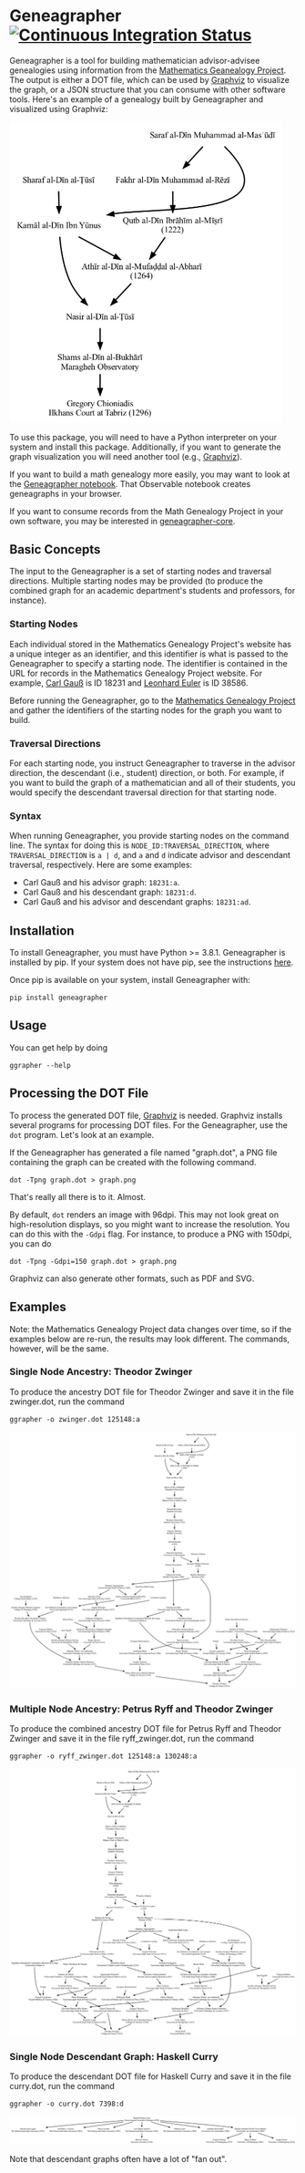 # Geneagrapher [![Continuous Integration Status](https://github.com/davidalber/geneagrapher-core/actions/workflows/ci.yaml/badge.svg?branch=main)](https://github.com/davidalber/geneagrapher/actions/workflows/ci.yaml/badge.svg?branch=main)

Geneagrapher is a tool for building mathematician advisor-advisee
genealogies using information from the [Mathematics Geanealogy
Project](https://www.mathgenealogy.org/). The output is either a DOT
file, which can be used by [Graphviz](https://graphviz.org/) to
visualize the graph, or a JSON structure that you can consume with
other software tools. Here's an example of a genealogy built by
Geneagrapher and visualized using Graphviz:

<img src="/images/chioniadis-geneagraph.png" alt="Chioniadis math
genealogy" width="480px">

To use this package, you will need to have a Python interpreter on
your system and install this package. Additionally, if you want to
generate the graph visualization you will need another tool (e.g.,
[Graphviz](https://www.graphviz.org/)).

If you want to build a math genealogy more easily, you may want to
look at the [Geneagrapher
notebook](https://observablehq.com/@davidalber/geneagrapher). That
Observable notebook creates geneagraphs in your browser.

If you want to consume records from the Math Genealogy Project in your
own software, you may be interested in
[geneagrapher-core](https://github.com/davidalber/geneagrapher-core).

## Basic Concepts
The input to the Geneagrapher is a set of starting nodes and traversal
directions. Multiple starting nodes may be provided (to produce the
combined graph for an academic department's students and professors,
for instance).

### Starting Nodes
Each individual stored in the Mathematics Genealogy Project's website
has a unique integer as an identifier, and this identifier is what is
passed to the Geneagrapher to specify a starting node. The identifier
is contained in the URL for records in the Mathematics Genealogy
Project website. For example, [Carl
Gauß](https://www.mathgenealogy.org/id.php?id=18231) is ID 18231 and
[Leonhard Euler](https://www.mathgenealogy.org/id.php?id=38586) is ID
38586.

Before running the Geneagrapher, go to the [Mathematics Genealogy
Project](https://www.mathgenealogy.org/) and gather the identifiers of
the starting nodes for the graph you want to build.

### Traversal Directions
For each starting node, you instruct Geneagrapher to traverse in the
advisor direction, the descendant (i.e., student) direction, or
both. For example, if you want to build the graph of a mathematician
and all of their students, you would specify the descendant traversal
direction for that starting node.

### Syntax
When running Geneagrapher, you provide starting nodes on the command
line. The syntax for doing this is `NODE_ID:TRAVERSAL_DIRECTION`,
where `TRAVERSAL_DIRECTION` is `a | d`, and `a` and `d` indicate
advisor and descendant traversal, respectively. Here are some
examples:

- Carl Gauß and his advisor graph: `18231:a`.
- Carl Gauß and his descendant graph: `18231:d`.
- Carl Gauß and his advisor and descendant graphs: `18231:ad`.

## Installation
To install Geneagrapher, you must have Python >= 3.8.1. Geneagrapher
is installed by pip. If your system does not have pip, see the
instructions [here](https://pip.pypa.io/en/stable/installing/).

Once pip is available on your system, install Geneagrapher with:
```
pip install geneagrapher
```

## Usage
You can get help by doing

```
ggrapher --help
```

## Processing the DOT File
To process the generated DOT file,
[Graphviz](https://www.graphviz.org/) is needed. Graphviz installs
several programs for processing DOT files. For the Geneagrapher, use
the `dot` program. Let's look at an example.

If the Geneagrapher has generated a file named "graph.dot", a PNG file
containing the graph can be created with the following command.

```
dot -Tpng graph.dot > graph.png
```

That's really all there is to it. Almost.

By default, `dot` renders an image with 96dpi. This may not look great
on high-resolution displays, so you might want to increase the
resolution. You can do this with the `-Gdpi` flag. For instance, to
produce a PNG with 150dpi, you can do

```
dot -Tpng -Gdpi=150 graph.dot > graph.png
```

Graphviz can also generate other formats, such as PDF and SVG.

## Examples
Note: the Mathematics Genealogy Project data changes over time, so if
the examples below are re-run, the results may look different. The
commands, however, will be the same.

### Single Node Ancestry: Theodor Zwinger
To produce the ancestry DOT file for Theodor Zwinger and save it in
the file zwinger.dot, run the command

```
ggrapher -o zwinger.dot 125148:a
```

![Zwinger math genealogy](images/zwinger-geneagraph.png)

### Multiple Node Ancestry: Petrus Ryff and Theodor Zwinger
To produce the combined ancestry DOT file for Petrus Ryff and Theodor
Zwinger and save it in the file ryff_zwinger.dot, run the command

```
ggrapher -o ryff_zwinger.dot 125148:a 130248:a
```

![Ryff-Zwinger math genealogy](images/ryff-zwinger-geneagraph.png)

### Single Node Descendant Graph: Haskell Curry
To produce the descendant DOT file for Haskell Curry and save it in
the file curry.dot, run the command

```
ggrapher -o curry.dot 7398:d
```

![Curry math genealogy descendants](images/curry-geneagraph.png)

Note that descendant graphs often have a lot of "fan out".
